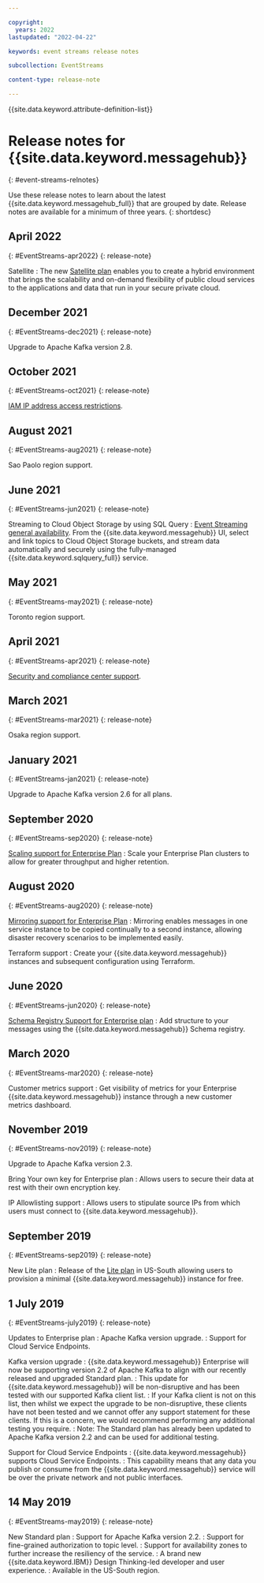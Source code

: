 ```yaml
---

copyright:
  years: 2022
lastupdated: "2022-04-22"

keywords: event streams release notes

subcollection: EventStreams

content-type: release-note

---
```


{{site.data.keyword.attribute-definition-list}}


# Release notes for {{site.data.keyword.messagehub}}
{: #event-streams-relnotes}

Use these release notes to learn about the latest {{site.data.keyword.messagehub_full}} that are grouped by date. Release notes are available for a minimum of three years.
{: shortdesc}

## April 2022
{: #EventStreams-apr2022}
{: release-note}

Satellite
:   The new [Satellite plan](/docs/EventStreams?topic=EventStreams-satellite_about) enables you to create a hybrid environment that brings the scalability and on-demand flexibility of public cloud services to the applications and data that run in your secure private cloud.

## December 2021
{: #EventStreams-dec2021}
{: release-note}

Upgrade to Apache Kafka version 2.8.

## October 2021
{: #EventStreams-oct2021}
{: release-note}

[IAM IP address access restrictions](https://cloud.ibm.com/docs/EventStreams?topic=EventStreams-restricting_access_iam).

## August 2021
{: #EventStreams-aug2021}
{: release-note}

Sao Paolo region support.

## June 2021
{: #EventStreams-jun2021}
{: release-note}

Streaming to Cloud Object Storage by using SQL Query
:   [Event Streaming general availability](https://cloud.ibm.com/docs/EventStreams?topic=EventStreams-streaming_cos_sql). From the {{site.data.keyword.messagehub}} UI, select and link topics to Cloud Object Storage buckets, and stream data automatically and securely using the fully-managed {{site.data.keyword.sqlquery_full}} service. 

## May 2021
{: #EventStreams-may2021}
{: release-note}

Toronto region support.

## April 2021
{: #EventStreams-apr2021}
{: release-note}

[Security and compliance center support](https://cloud.ibm.com/docs/EventStreams?topic=EventStreams-manage-security-compliance).

## March 2021
{: #EventStreams-mar2021}
{: release-note}

Osaka region support.

## January 2021
{: #EventStreams-jan2021}
{: release-note}

Upgrade to Apache Kafka version 2.6 for all plans.

## September 2020
{: #EventStreams-sep2020}
{: release-note}

[Scaling support for Enterprise Plan](/docs/EventStreams?topic=EventStreams-plan_choose#plan_enterprise)
:   Scale your Enterprise Plan clusters to allow for greater throughput and higher retention.

## August 2020
{: #EventStreams-aug2020}
{: release-note}

[Mirroring support for Enterprise Plan](/docs/EventStreams?topic=EventStreams-mirroring)
:   Mirroring enables messages in one service instance to be copied continually to a second instance, allowing disaster recovery scenarios to be implemented easily.

Terraform support
:   Create your {{site.data.keyword.messagehub}} instances and subsequent configuration using Terraform.

## June 2020
{: #EventStreams-jun2020}
{: release-note}

[Schema Registry Support for Enterprise plan](/docs/EventStreams?topic=EventStreams-ES_schema_registry)
:   Add structure to your messages using the {{site.data.keyword.messagehub}} Schema registry.

## March 2020
{: #EventStreams-mar2020}
{: release-note}

Customer metrics support
:   Get visibility of metrics for your Enterprise {{site.data.keyword.messagehub}} instance through a new customer metrics dashboard.

## November 2019
{: #EventStreams-nov2019}
{: release-note}

Upgrade to Apache Kafka version 2.3.

Bring Your own key for Enterprise plan
:   Allows users to secure their data at rest with their own encryption key.

IP Allowlisting support
:   Allows users to stipulate source IPs from which users must connect to {{site.data.keyword.messagehub}}.

## September 2019
{: #EventStreams-sep2019}
{: release-note}

New Lite plan
:   Release of the [Lite plan](/docs/EventStreams?topic=EventStreams-plan_choose#plan_lite) in US-South allowing users to provision a minimal {{site.data.keyword.messagehub}} instance for free.

## 1 July 2019
{: #EventStreams-july2019}
{: release-note}

Updates to Enterprise plan
:   Apache Kafka version upgrade.
:   Support for Cloud Service Endpoints.

Kafka version upgrade
:   {{site.data.keyword.messagehub}} Enterprise will now be supporting version 2.2 of Apache Kafka to align with our recently released and upgraded Standard plan.
:   This update for {{site.data.keyword.messagehub}} will be non-disruptive and has been tested with our supported Kafka client list.
:   If your Kafka client is not on this list, then whilst we expect the upgrade to be non-disruptive, these clients have not been tested and we cannot offer any support
statement for these clients. If this is a concern, we would recommend performing any additional testing you require.
:   Note: The Standard plan has already been updated to Apache Kafka version 2.2 and can be used for additional testing.

Support for Cloud Service Endpoints
:   {{site.data.keyword.messagehub}} supports Cloud Service Endpoints.
:   This capability means that any data you publish or consume from the {{site.data.keyword.messagehub}} service will be over the private network and not public interfaces.

## 14 May 2019
{: #EventStreams-may2019}
{: release-note}

New Standard plan
:   Support for Apache Kafka version 2.2.
:   Support for fine-grained authorization to topic level.
:   Support for availability zones to further increase the resiliency of the service.
:   A brand new {{site.data.keyword.IBM}} Design Thinking-led developer and user experience.
:   Available in the US-South region.
